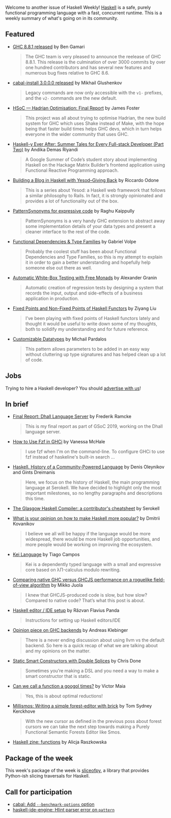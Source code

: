 <!-- 2019-08-29 -->

Welcome to another issue of Haskell Weekly!
[Haskell](https://www.haskell.org) is a safe, purely functional programming language with a fast, concurrent runtime.
This is a weekly summary of what's going on in its community.

## Featured

-   [GHC 8.8.1 released](https://www.haskell.org/ghc/blog/20190825-ghc-8.8.1-released.html) by Ben Gamari
    > The GHC team is very pleased to announce the reelease of GHC 8.8.1. This release is the culmination of over 3000 commits by over one hundred contributors and has several new features and numerous bug fixes relative to GHC 8.6.

-   [cabal-install 3.0.0.0 released](https://github.com/haskell/cabal/blob/cabal-install-v3.0.0.0/cabal-install/changelog#L3) by Mikhail Glushenkov
    > Legacy commands are now only accessible with the `v1-` prefixes, and the `v2-` commands are the new default.

-   [HSoC — Hadrian Optimisation: Final Report](https://medium.com/@ratherforky/hsoc-hadrian-optimisation-final-report-7c6aa1132dcd) by James Foster
    > This project was all about trying to optimise Hadrian, the new build system for GHC which uses Shake instead of Make, with the hope being that faster build times helps GHC devs, which in turn helps everyone in the wider community that uses GHC.

-   [Haskell-y Ever After: Summer Tales for Every Full-stack Developer (Part Two)](https://medium.com/@rizary/haskell-y-ever-after-summer-tales-for-every-full-stack-developer-part-two-1a0b0c0b8879) by Andika Demas Riyandi
    > A Google Summer of Code’s student story about implementing Haskell on the Hackage Matrix Builder’s frontend application using Functional Reactive Programming approach.

-   [Building a Blog in Haskell with Yesod–Giving Back](https://odone.io/posts/2019-08-26-building-a-blog-in-haskell-with-yesod%E2%80%93giving-back.html) by Riccardo Odone
    > This is a series about Yesod: a Haskell web framework that follows a similar philosophy to Rails. In fact, it is strongly opinionated and provides a lot of functionality out of the box.

-   [PatternSynonyms for expressive code](https://haskell-explained.gitlab.io/blog/posts/2019/08/27/pattern-synonyms/index.html) by Raghu Kaippully
    > PatternSynonyms is a very handy GHC extension to abstract away some implementation details of your data types and present a cleaner interface to the rest of the code.

-   [Functional Dependencies & Type Families](https://gvolpe.github.io/blog/functional-dependencies-and-type-families/) by Gabriel Volpe
    > Probably the coolest stuff has been about Functional Dependencies and Type Families, so this is my attempt to explain it in order to gain a better understanding and hopefully help someone else out there as well.

-   [Automatic White-Box Testing with Free Monads](https://github.com/graninas/automatic-whitebox-testing-showcase/tree/af3b931b7751c2f9a03044ff79b3ba88d8d69c4e) by Alexander Granin
    > Automatic creation of regression tests by designing a system that records the input, output and side-effects of a business application in production.

-   [Fixed Points and Non-Fixed Points of Haskell Functors](https://free.cofree.io/2019/08/21/mu-nu/) by Ziyang Liu
    > I’ve been playing with fixed points of Haskell functors lately and thought it would be useful to write down some of my thoughts, both to solidify my understanding and for future reference.

-   [Customizable Datatypes](https://mpardalos.xyz/posts/customizable_datatypes.html) by Michail Pardalos
    > This pattern allows parameters to be added in an easy way without cluttering up type signatures and has helped clean up a lot of code.

## Jobs

Trying to hire a Haskell developer?
You should [advertise with us](https://haskellweekly.news/advertising.html)!

## In brief

-   [Final Report: Dhall Language Server](https://github.com/EggBaconAndSpam/eggbaconandspam.github.io/blob/1fb172bb4f9407664854b905d882708b00d6b096/posts/2019-08-22-final-report.md) by Frederik Ramcke
    > This is my final report as part of GSoC 2019, working on the Dhall language server.

-   [How to Use Fzf in GHCi](http://blog.vmchale.com/article/fzf-ghci) by Vanessa McHale
    > I use fzf when I'm on the command-line. To configure GHCi to use fzf instead of haskeline's built-in search ...

-   [Haskell. History of a Community-Powered Language](https://serokell.io/blog/haskell-history) by Denis Oleynikov and Gints Dreimanis
    > Here, we focus on the history of Haskell, the main programming language at Serokell. We have decided to highlight only the most important milestones, so no lengthy paragraphs and descriptions this time.

-   [The Glasgow Haskell Compiler: a contributor's cheatsheet](https://ghc.dev) by Serokell

-   [What is your opinion on how to make Haskell more popular?](https://np.reddit.com/r/haskell/comments/cublk4/what_is_your_opinion_on_how_to_make_haskell_more/) by Dmitrii Kovanikov
    > I believe we all will be happy if the language would be more widespread, there would be more Haskell job opportunities, and more people would be working on improving the ecosystem.

-   [Kei Language](https://github.com/caotic123/Kei/tree/5b80116b997fae60ace770aca7733cdb468d4f4b) by Tiago Campos
    > Kei is a dependently typed language with a small and expressive core based on λΠ-calculus modulo rewriting.

-   [Comparing native GHC versus GHCJS performance on a roguelike field-of-view algorithm](https://monoid.xyz/posts/haskell_ghcjs_benchmarks) by Mikko Juola
    > I knew that GHCJS-produced code is slow, but how slow? Compared to native code? That’s what this post is about.

-   [Haskell editor / IDE setup](https://github.com/fairy-tale-agi-solutions/haskell-editor-setup/tree/f4977f8ef5dec487ef1bcc930cf0c30f80661154) by Răzvan Flavius Panda
    > Instructions for setting up Haskell editors/IDE

-   [Opinion piece on GHC backends](https://andreaspk.github.io/posts/2019-08-25-Opinion%20piece%20on%20GHC%20backends.html) by Andreas Klebinger
    > There is a never ending discussion about using llvm vs the default backend. So here is a quick recap of what we are talking about and my opinions on the matter.

-   [Static Smart Constructors with Double Splices](https://chrisdone.com/posts/static-smart-constructors/) by Chris Done
    > Sometimes you’re making a DSL and you need a way to make a smart constructor that is static.

-   [Can we call a function a googol times?](https://medium.com/@maiavictor/calling-a-function-a-googol-times-53933c072e3a) by Victor Maia
    > Yes, this is about optimal reductions!

-   [Millismos: Writing a simple forest-editor with brick](https://cs-syd.eu/posts/2019-08-28-millismos) by Tom Sydney Kerckhove
    > With the new cursor as defined in the previous poss about forest cursors we can take the next step towards making a Purely Functional Semantic Forests Editor like Smos.

-   [Haskell zine: functions](https://alicja.dev/zines/haskell_functions.html) by Alicja Raszkowska

## Package of the week

This week's package of the week is [sliceofpy](https://hackage.haskell.org/package/sliceofpy-1.0.0), a library that provides Python-ish slicing traversals for Haskell.

## Call for participation

-   [cabal: Add `--benchmark-options` option](https://github.com/haskell/cabal/issues/6209)
-   [haskell-ide-engine: Hlint parser error on `pattern`](https://github.com/haskell/haskell-ide-engine/issues/1374)
